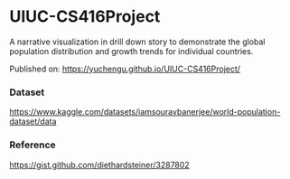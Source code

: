 # UIUC-CS416Project

A narrative visualization in drill down story to demonstrate the global population distribution and growth trends for individual countries. 

Published on: https://yuchengu.github.io/UIUC-CS416Project/

### Dataset

https://www.kaggle.com/datasets/iamsouravbanerjee/world-population-dataset/data

### Reference

https://gist.github.com/diethardsteiner/3287802